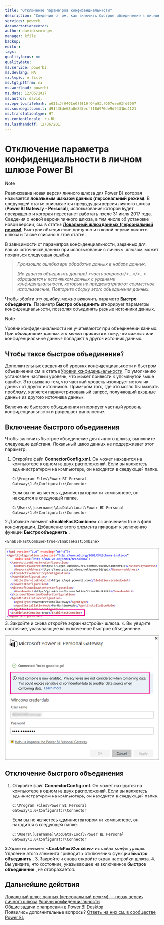 ```yaml
---
title: "Отключение параметров конфиденциальности"
description: "Сведения о том, как включить быстрое объединение в личном шлюзе, чтобы отключить параметры конфиденциальности для обновления."
services: powerbi
documentationcenter: 
author: davidiseminger
manager: kfile
backup: 
editor: 
tags: 
qualityfocus: no
qualitydate: 
ms.service: powerbi
ms.devlang: NA
ms.topic: article
ms.tgt_pltfrm: na
ms.workload: powerbi
ms.date: 12/06/2017
ms.author: davidi
ms.openlocfilehash: a622c3f0402e0f8216f64a93cf687eaa63fd8067
ms.sourcegitcommit: d91436de68a0e833ecff18d976de9d9431bc4121
ms.translationtype: HT
ms.contentlocale: ru-RU
ms.lasthandoff: 12/06/2017
---
```

# <a name="disable-privacy-setting-in-power-bi-gateway---personal"></a>Отключение параметра конфиденциальности в личном шлюзе Power BI
> [!NOTE]
> Реализована новая версия личного шлюза для Power BI, которая называется **локальным шлюзом данных (персональный режим)**. В следующей статье описывается предыдущая версия личного шлюза (**Power BI Gateway - Personal**), использование которой будет прекращено и которая перестанет работать после 31 июля 2017 года. Сведения о новой версии личного шлюза, в том числе об установке новой версии, см. в статье [**Локальный шлюз данных (персональный режим)**](service-gateway-personal-mode.md). Быстрое объединение доступно и в новой версии личного шлюза и также описано в этой статье.
> 
> 

В зависимости от параметров конфиденциальности, заданных для ваших источников данных при использовании с личным шлюзом, может появиться следующая ошибка.

> *Произошла ошибка при обработке данных в наборе данных.*
> 
> *[Не удается объединить данные] &lt;часть запроса&gt;/&lt;…&gt;/&lt;…&gt; обращается к источникам данных с уровнями конфиденциальности, которые не предусматривают совместное использование. Повторите сборку этого объединения данных.*
> 
> 

Чтобы обойти эту ошибку, можно включить параметр **Быстро объединить**. Параметр **Быстро объединить** игнорирует параметры конфиденциальности, позволяя объединять разные источники данных.

> [!NOTE]
> Уровни конфиденциальности не учитываются при объединении данных. При объединении данных это может привести к тому, что важные или конфиденциальные данные попадают в другой источник данных.
> 
> 

## <a name="what-is-fast-combine"></a>Чтобы такое быстрое объединение?
Дополнительные сведения об уровнях конфиденциальности и быстром объединении см. в статье [Уровни конфиденциальности](https://support.office.com/en-us/article/Privacy-levels-Power-Query-CC3EDE4D-359E-4B28-BC72-9BEE7900B540). По умолчанию установлен частный уровень, что может привести к упомянутой выше ошибке. Это вызвано тем, что частный уровень изолирует источник данных от других источников. Примером того, где это могло бы вызвать проблему, является параметризованный запрос, получающий входные данные из другого источника данных.

Включение быстрого объединения игнорирует частный уровень конфиденциальности и разрешает выполнение.

## <a name="turn-on-fast-combine"></a>Включение быстрого объединения
Чтобы включить быстрое объединение для личного шлюза, выполните следующие действия. Локальный шлюз данных не поддерживает этот параметр.

1. Откройте файл **ConnectorConfig.xml**.  Он может находится на компьютере в одном из двух расположений.  Если вы являетесь администратором на компьютере, он находится в следующей папке.
   
    <pre><code>C:\Program Files\Power BI Personal Gateway\1.0\Configurator\Connector</code></pre>
   
    Если вы не являетесь администратором на компьютере, он находится в следующей папке.
   
    <pre><code>C:\Users\[username]\AppData\Local\Power BI Personal Gateway\1.0\Configurator\Connector</code></pre>
2.Добавьте элемент **&lt;EnableFastCombine&gt;** со значением true в файл конфигурации. Добавление этого элемента приводит к включению функции **Быстро объединить** .
   
   <pre><code>&lt;EnableFastCombine&gt;true&lt;/EnableFastCombine&gt;</code></pre>
   
   ![](media/refresh-enable-fast-combine/configfile.png)
3. Закройте и снова откройте экран настройки шлюза.
4. Вы увидите состояние, указывающее на включенное быстрое объединение.
   
   ![](media/refresh-enable-fast-combine/fastcombineenabled.png)

## <a name="turn-off-fast-combine"></a>Отключение быстрого объединения
1. Откройте файл **ConnectorConfig.xml**.  Он может находится на компьютере в одном из двух расположений.  Если вы являетесь администратором на компьютере, он находится в следующей папке.
   
    <pre><code>C:\Program Files\Power BI Personal Gateway\1.0\Configurator\Connector</code></pre>
   
    Если вы не являетесь администратором на компьютере, он находится в следующей папке.
   
    <pre><code>C:\Users\[username]\AppData\Local\Power BI Personal Gateway\1.0\Configurator\Connector</code></pre>
2.Удалите элемент **&lt;EnableFastCombine&gt;** из файла конфигурации. Удаление этого элемента приводит к отключению функции **Быстро объединить** .
3. Закройте и снова откройте экран настройки шлюза.
4. Вы увидите, что состояние, указывающее на включенное **быстрое объединение** , не отображается.

## <a name="next-steps"></a>Дальнейшие действия
[Локальный шлюз данных (персональный режим) — новая версия личного шлюза](service-gateway-personal-mode.md)
[Уровни конфиденциальности](https://support.office.com/en-us/article/Privacy-levels-Power-Query-CC3EDE4D-359E-4B28-BC72-9BEE7900B540)  
[Общие задачи с запросами в Power BI Desktop](desktop-common-query-tasks.md)  
Появились дополнительные вопросы? [Ответы на них см. в сообществе Power BI.](http://community.powerbi.com/)

